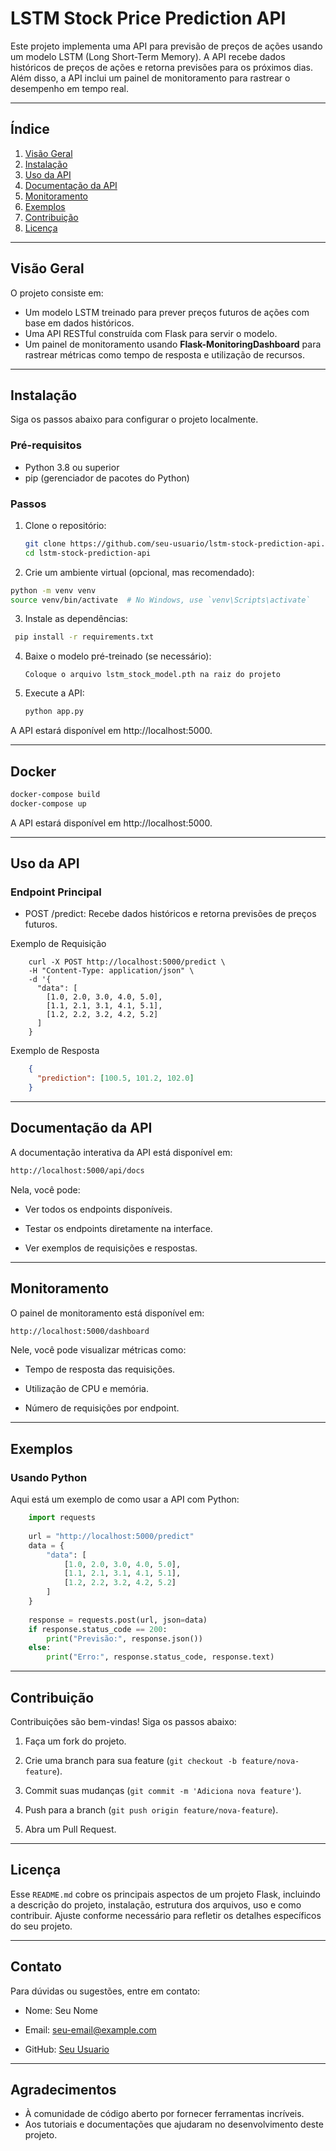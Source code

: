 # LSTM Stock Price Prediction API

Este projeto implementa uma API para previsão de preços de ações usando um modelo LSTM (Long Short-Term Memory). A API recebe dados históricos de preços de ações e retorna previsões para os próximos dias. Além disso, a API inclui um painel de monitoramento para rastrear o desempenho em tempo real.

---

## Índice

1. [Visão Geral](#visão-geral)
2. [Instalação](#instalação)
3. [Uso da API](#uso-da-api)
4. [Documentação da API](#documentação-da-api)
5. [Monitoramento](#monitoramento)
6. [Exemplos](#exemplos)
7. [Contribuição](#contribuição)
8. [Licença](#licença)

---


## Visão Geral

O projeto consiste em:

- Um modelo LSTM treinado para prever preços futuros de ações com base em dados históricos.
- Uma API RESTful construída com Flask para servir o modelo.
- Um painel de monitoramento usando **Flask-MonitoringDashboard** para rastrear métricas como tempo de resposta e utilização de recursos.

---

## Instalação

Siga os passos abaixo para configurar o projeto localmente.

### Pré-requisitos

- Python 3.8 ou superior
- pip (gerenciador de pacotes do Python)

### Passos

1. Clone o repositório:

   ```bash
   git clone https://github.com/seu-usuario/lstm-stock-prediction-api.git
   cd lstm-stock-prediction-api
   ```
   
2.  Crie um ambiente virtual (opcional, mas recomendado):

   ```bash
   python -m venv venv
   source venv/bin/activate  # No Windows, use `venv\Scripts\activate`
   ```
3.  Instale as dependências:

   ```bash
    pip install -r requirements.txt
   ```
4.  Baixe o modelo pré-treinado (se necessário):

    ``Coloque o arquivo lstm_stock_model.pth na raiz do projeto``
    
5.  Execute a API:

    ```bash
    python app.py
    ```
A API estará disponível em http://localhost:5000.

---

## Docker

```` bash
docker-compose build
docker-compose up
````
A API estará disponível em http://localhost:5000.

---
## Uso da API
### Endpoint Principal
- POST /predict: Recebe dados históricos e retorna previsões de preços futuros.

Exemplo de Requisição

        curl -X POST http://localhost:5000/predict \
        -H "Content-Type: application/json" \
        -d '{
          "data": [
            [1.0, 2.0, 3.0, 4.0, 5.0],
            [1.1, 2.1, 3.1, 4.1, 5.1],
            [1.2, 2.2, 3.2, 4.2, 5.2]
          ]
        }

Exemplo de Resposta
```json
    {
      "prediction": [100.5, 101.2, 102.0]
    }
```
---
## Documentação da API

A documentação interativa da API está disponível em:

```bash
http://localhost:5000/api/docs
```

Nela, você pode:

- Ver todos os endpoints disponíveis.

- Testar os endpoints diretamente na interface.

- Ver exemplos de requisições e respostas.
---
## Monitoramento
O painel de monitoramento está disponível em:

```bash
http://localhost:5000/dashboard
```
Nele, você pode visualizar métricas como:

- Tempo de resposta das requisições.

- Utilização de CPU e memória.

- Número de requisições por endpoint.
---
## Exemplos
### Usando Python

Aqui está um exemplo de como usar a API com Python:
````python
    import requests
    
    url = "http://localhost:5000/predict"
    data = {
        "data": [
            [1.0, 2.0, 3.0, 4.0, 5.0],
            [1.1, 2.1, 3.1, 4.1, 5.1],
            [1.2, 2.2, 3.2, 4.2, 5.2]
        ]
    }
    
    response = requests.post(url, json=data)
    if response.status_code == 200:
        print("Previsão:", response.json())
    else:
        print("Erro:", response.status_code, response.text)
````
---
## Contribuição
Contribuições são bem-vindas! Siga os passos abaixo:

1. Faça um fork do projeto.

2. Crie uma branch para sua feature (``git checkout -b feature/nova-feature``).

3. Commit suas mudanças (``git commit -m 'Adiciona nova feature'``).

4. Push para a branch (``git push origin feature/nova-feature``).

5. Abra um Pull Request.
---
## Licença
Esse `README.md` cobre os principais aspectos de um projeto Flask, incluindo a descrição do projeto, instalação, estrutura dos arquivos, uso e como contribuir. Ajuste conforme necessário para refletir os detalhes específicos do seu projeto.

---
## Contato

Para dúvidas ou sugestões, entre em contato:

- Nome: Seu Nome

- Email: [seu-email@example.com](mailto:seu-email@example.com)

- GitHub: [Seu Usuario](https://github.com/seu-usuario)
---
## Agradecimentos

- À comunidade de código aberto por fornecer ferramentas incríveis.
- Aos tutoriais e documentações que ajudaram no desenvolvimento deste projeto.
